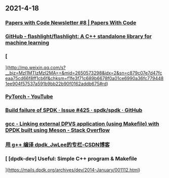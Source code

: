 
## 2021-4-18

### [Papers with Code Newsletter #8 | Papers With Code](https://paperswithcode.com/newsletter/8/?continueFlag=97f49a6bdff9366421292293b243265c)

### [GitHub - flashlight/flashlight: A C++ standalone library for machine learning](https://github.com/flashlight/flashlight)

### [
](http://mp.weixin.qq.com/s?__biz=MzI1MTIzMzI2MA==&mid=2650573298&idx=2&sn=c879c07e7d47fceaa75cd66f8ff1cb6f&chksm=f1fe3f71c689b6678f0a01ce6990a36fc7794481ee904f57537a591b9bb22b90f0162addb675#rd)

### [PyTorch - YouTube](https://www.youtube.com/channel/UCWXI5YeOsh03QvJ59PMaXFw)

### [Build failure of SPDK · Issue #425 · spdk/spdk · GitHub](https://github.com/spdk/spdk/issues/425)

### [gcc - Linking external DPVS application (using Makefile) with DPDK built using Meson - Stack Overflow](https://stackoverflow.com/questions/65844192/linking-external-dpvs-application-using-makefile-with-dpdk-built-using-meson)

### [用 g++ 编译 dpdk_JwLee的专栏-CSDN博客](https://blog.csdn.net/jiangwlee/article/details/30047651)

### [ [dpdk-dev] Useful: Simple C++ program & Makefile
   ](https://mails.dpdk.org/archives/dev/2014-January/001112.html)